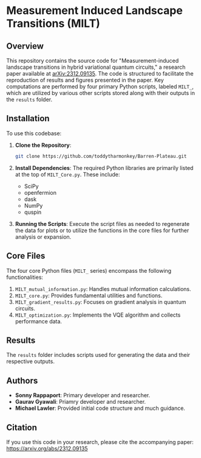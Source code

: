 # Measurement Induced Landscape Transitions (MILT)

## Overview
This repository contains the source code for "Measurement-induced landscape transitions in hybrid variational quantum circuits," a research paper available at [arXiv:2312.09135](https://arxiv.org/abs/2312.09135). The code is structured to facilitate the reproduction of results and figures presented in the paper. Key computations are performed by four primary Python scripts, labeled `MILT_`, which are utilized by various other scripts stored along with their outputs in the `results` folder.

## Installation

To use this codebase:

1. **Clone the Repository**: 
   ```bash
   git clone https://github.com/toddytharmonkey/Barren-Plateau.git
   ```
2. **Install Dependencies**: 
   The required Python libraries are primarily listed at the top of `MILT_Core.py`. These include:
   - SciPy
   - openfermion
   - dask
   - NumPy
   - quspin

3. **Running the Scripts**: 
   Execute the script files as needed to regenerate the data for plots or to utilize the functions in the core files for further analysis or expansion.

## Core Files

The four core Python files (`MILT_` series) encompass the following functionalities:
1. `MILT_mutual_information.py`: Handles mutual information calculations.
2. `MILT_core.py`: Provides fundamental utilities and functions.
3. `MILT_gradient_results.py`: Focuses on gradient analysis in quantum circuits.
4. `MILT_optimization.py`: Implements the VQE algorithm and collects performance data.

## Results

The `results` folder includes scripts used for generating the data and their respective outputs. 
## Authors

- **Sonny Rappaport**: Primary developer and researcher.
- **Gaurav Gyawali**: Priamry developer and researcher.
- **Michael Lawler**: Provided initial code structure and much guidance.

## Citation

If you use this code in your research, please cite the accompanying paper: https://arxiv.org/abs/2312.09135 
